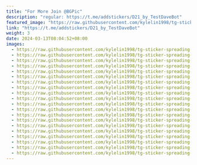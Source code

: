 ```yaml
---
title: "For More Join @BGPic"
description: "regular: https://t.me/addstickers/D21_by_TestDaveBot"
featured_image: "https://raw.githubusercontent.com/kylelin1998/tg-sticker-spreading-worldwide-images/main/img/f61f4876-3d1a-405a-9561-8c9d90e45176.jpg"
link: "https://t.me/addstickers/D21_by_TestDaveBot"
weight: 3
date: 2024-03-13T08:04:52+08:00
images:
  - https://raw.githubusercontent.com/kylelin1998/tg-sticker-spreading-worldwide-images/main/img/f61f4876-3d1a-405a-9561-8c9d90e45176.jpg
  - https://raw.githubusercontent.com/kylelin1998/tg-sticker-spreading-worldwide-images/main/img/39eebbf0-0de2-45ff-b03d-794d64e310ec.jpg
  - https://raw.githubusercontent.com/kylelin1998/tg-sticker-spreading-worldwide-images/main/img/80640bca-9768-4b68-b2fe-4d643fb317e4.jpg
  - https://raw.githubusercontent.com/kylelin1998/tg-sticker-spreading-worldwide-images/main/img/fe382aff-26b6-4aae-b327-98fd0627080a.jpg
  - https://raw.githubusercontent.com/kylelin1998/tg-sticker-spreading-worldwide-images/main/img/d5931bd8-8c55-4bcf-a4bd-65b7048695dd.jpg
  - https://raw.githubusercontent.com/kylelin1998/tg-sticker-spreading-worldwide-images/main/img/f76c7b4b-25e4-428f-a43a-9801bf3b2ee9.jpg
  - https://raw.githubusercontent.com/kylelin1998/tg-sticker-spreading-worldwide-images/main/img/31d090c1-7acb-4c68-868e-2ba6dd119172.jpg
  - https://raw.githubusercontent.com/kylelin1998/tg-sticker-spreading-worldwide-images/main/img/32d86988-8b1c-4b43-af32-33df29f9cb65.jpg
  - https://raw.githubusercontent.com/kylelin1998/tg-sticker-spreading-worldwide-images/main/img/d5952a44-c128-468b-82ce-fd3bfccc201e.jpg
  - https://raw.githubusercontent.com/kylelin1998/tg-sticker-spreading-worldwide-images/main/img/c5f113ad-2759-41cf-bcf9-70f98df6ffc7.jpg
  - https://raw.githubusercontent.com/kylelin1998/tg-sticker-spreading-worldwide-images/main/img/a2afbe80-41a6-4d70-a94c-9af17dc143e8.jpg
  - https://raw.githubusercontent.com/kylelin1998/tg-sticker-spreading-worldwide-images/main/img/8731aea7-c50f-4d2e-838c-2478257e782a.jpg
  - https://raw.githubusercontent.com/kylelin1998/tg-sticker-spreading-worldwide-images/main/img/f3af4741-f0e5-4454-b9aa-01c15c5d446c.jpg
  - https://raw.githubusercontent.com/kylelin1998/tg-sticker-spreading-worldwide-images/main/img/05c9c06a-2c09-42f2-a67a-e99bb15df1f7.jpg
  - https://raw.githubusercontent.com/kylelin1998/tg-sticker-spreading-worldwide-images/main/img/765fd679-6a91-4a66-af7f-972367cc87eb.jpg
  - https://raw.githubusercontent.com/kylelin1998/tg-sticker-spreading-worldwide-images/main/img/d069e813-5592-42b9-8b72-636242961b0c.jpg
  - https://raw.githubusercontent.com/kylelin1998/tg-sticker-spreading-worldwide-images/main/img/480cc74d-a4f3-40b2-96a2-8c03836098e3.jpg
  - https://raw.githubusercontent.com/kylelin1998/tg-sticker-spreading-worldwide-images/main/img/f832b49d-284f-4d4d-b1de-352207713a14.jpg
  - https://raw.githubusercontent.com/kylelin1998/tg-sticker-spreading-worldwide-images/main/img/4e758193-bac6-42de-88b6-b58818792872.jpg
  - https://raw.githubusercontent.com/kylelin1998/tg-sticker-spreading-worldwide-images/main/img/0607d73f-fd7e-48e4-a66d-687f8fd1c5f9.jpg
---
```

